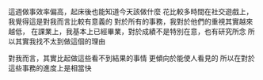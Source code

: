 這週做事效率偏高，起床後也能知道今天該做什麼
花比較多時間在社交遊戲上，我覺得這是對我而言比較有意義的
對於所有的事務，我對於他們的重視其實越來越低，
在課業上，我基本上已經畢業，對於成績不是特別在意，也有研究所念
所以其實我找不太到做這個的理由

對我而言，其實比起做這些看不到結果的事情
更傾向於能使人看見的
所以在對於這些事務的進度上是相當快